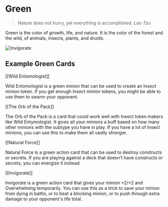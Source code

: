 # Green

> Nature does not hurry, yet everything is accomplished.
> <cite>Lao Tzu</cite>

Green is the color of growth, life, and nature. It is the color of the forest and the wild, of animals, insects, plants, and druids. 

![Invigorate](https://s3.amazonaws.com/assets1.orbsccg.com/prod/cards/art/91X.jpg)

## Example Green Cards

[[Wild Entomologist]]

Wild Entomologist is a green minion that can be used to create an Insect minion token. If you get enough Insect minion
tokens, you might be able to use them to swarm your opponent.

[[The Orb of the Pack]]

The Orb of the Pack is a card that could work well with Insect token makers like Wild Entymologist. It gives all your minions
a buff based on how many other minions with the subtype you have in play. If you have a lot of Insect minions, you can use this
to make them all vastly stronger.

[[Natural Force]]

Natural Force is a green action card that can be used to destroy constructs or secrets. If you are playing against a deck that
doesn't have constructs or secrets, you can energize it instead.

[[Invigorate]]

Invigorate is a green action card that gives your minion +2/+2 and Overwhelming temporarily. You can use this as a trick
to save your minion from dying in battle, or to beat a blocking minion, or to push through extra damage to your opponent's life total.
